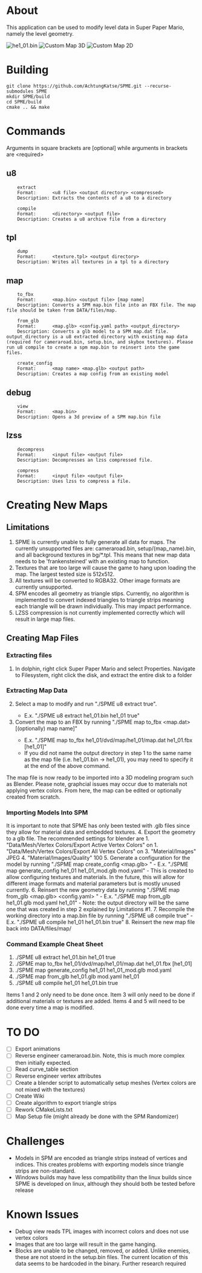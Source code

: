# About
This application can be used to modify level data in Super Paper Mario, namely the level geometry.

![he1_01.bin](/Images/he1_01.png)
![Custom Map 3D](/Images/SPM_Modded_Map.png)
![Custom Map 2D](/Images/SPM_Modded_Map_2.png)

# Building
```
git clone https://github.com/AchtungKatse/SPME.git --recurse-submodules SPME
mkdir SPME/build
cd SPME/build
cmake .. && make
```

# Commands
Arguments in square brackets are \[optional] while arguments in brackets are \<required>
## u8
  		extract
  		Format:      <u8 file> <output directory> <compressed>
  		Description: Extracts the contents of a u8 to a directory
  
  		compile
  		Format:      <directory> <output file>
  		Description: Creates a u8 archive file from a directory
  
## tpl
  		dump
  		Format:      <texture.tpl> <output directory>
  		Description: Writes all textures in a tpl to a directory
  
## map
  		to_fbx
  		Format:      <map.bin> <output file> [map name]
  		Description: Converts a SPM map.bin file into an FBX file. The map file should be taken from DATA/files/map.
  
  		from_glb
  		Format:      <map.glb> <config.yaml path> <output_directory>
  		Description: Converts a glb model to a SPM map.dat file. output_directory is a u8 extracted directory with existing map data (required for cameraroad.bin, setup.bin, and skybox textures). Please run u8 compile to create a spm map.bin to reinsert into the game files.
  
  		create_config
  		Format:      <map name> <map.glb> <output path>
  		Description: Creates a map config from an existing model
  
## debug
  		view
  		Format:      <map.bin>
  		Description: Opens a 3d preview of a SPM map.bin file
  
## lzss
  		decompress
  		Format:      <input file> <output file>
  		Description: Decompresses an lzss compressed file.
  
  		compress
  		Format:      <input file> <output file>
  		Description: Uses lzss to compress a file.
  
# Creating New Maps
## Limitations
1. SPME is currently unable to fully generate all data for maps. The currently unsupported files are: cameraroad.bin, setup/(map_name).bin, and all background textures in bg/*.tpl. This means that new map data needs to be 'frankensteined' with an existing map to function.
2. Textures that are too large will cause the game to hang upon loading the map. The largest tested size is 512x512.
3. All textures will be converted to RGBA32. Other image formats are currently unsupported.
4. SPM encodes all geometry as triangle stips. Currently, no algorithm is implemented to convert indexed triangles to triangle strips meaning each triangle will be drawn individually. This may impact performance.
5. LZSS compression is not currently implemented correctly which will result in large map files.

## Creating Map Files
### Extracting files
1. In dolphin, right click Super Paper Mario and select Properties. Navigate to Filesystem, right click the disk, and extract the entire disk to a folder

### Extracting Map Data
2. Select a map to modify and run "./SPME u8 extract <map file> <output directory> true".
    - E.x. "./SPME u8 extract he1_01.bin he1_01 true"
3. Convert the map to an FBX by running "./SPME map to_fbx <map.dat> <output file> \[(optionally) map name\]"
    - E.x. "./SPME map to_fbx he1_01/dvd/map/he1_01/map.dat he1_01.fbx \[he1_01]"
    - If you did not name the output directory in step 1 to the same name as the map file (i.e. he1_01.bin -> he1_01), you may need to specify it at the end of the above command.

The map file is now ready to be imported into a 3D modeling program such as Blender. Please note, graphcial issues may occur due to materials not applying vertex colors.
From here, the map can be edited or optionally created from scratch.

### Importing Models Into SPM
It is important to note that SPME has only been tested with .glb files since they allow for material data and embedded textures.
4. Export the geometry to a glb file. The recommended settings for blender are
    1. "Data/Mesh/Vertex Colors/Export Active Vertex Colors"    on
    1. "Data/Mesh/Vertex Colors/Export All Vertex Colors"       on
    3. "Material/Images"            JPEG
    4. "Material/Images/Quality"    100
5. Generate a configuration for the model by running "./SPME map create_config <map name> <map.glb> <output config>"
    - E.x. "./SPME map generate_config he1_01 he1_01_mod.glb mod.yaml"
    - This is created to allow configuring textures and materials. In the future, this will allow for different image formats and material parameters but is mostly unused currently.
6. Reinsert the new geometry data by running "./SPME map from_glb <map.glb> <config.yaml> <output directory>"
    - E.x. "./SPME map from_glb he1_01.glb mod.yaml he1_01"
    - Note: the output directory will be the same one that was created in step 2 explained by Limitations #1.
7. Recompile the working directory into a map.bin file by running "./SPME u8 compile <map directory> <output map> true"
    - E.x. "./SPME u8 compile he1_01 he1_01.bin true"
8. Reinsert the new map file back into DATA/files/map/

### Command Example Cheat Sheet
1. ./SPME u8 extract he1_01.bin he1_01 true
2. ./SPME map to_fbx he1_01/dvd/map/he1_01/map.dat he1_01.fbx \[he1_01]
3. ./SPME map generate_config he1_01 he1_01_mod.glb mod.yaml
4. ./SPME map from_glb he1_01.glb mod.yaml he1_01
5. ./SPME u8 compile he1_01 he1_01.bin true

Items 1 and 2 only need to be done once.
Item 3 will only need to be done if additional materials or textures are added.
Items 4 and 5 will need to be done every time a map is modified.

# TO DO
- [ ] Export animations
- [ ] Reverse engineer cameraroad.bin. Note, this is much more complex then initially expected.
- [ ] Read curve_table section
- [ ] Reverse engineer vertex attributes
- [ ] Create a blender script to automatically setup meshes (Vertex colors are not mixed with the textures)
- [ ] Create Wiki
- [ ] Create algorithm to export triangle strips
- [ ] Rework CMakeLists.txt
- [ ] Map Setup file (might already be done with the SPM Randomizer)

# Challenges
- Models in SPM are encoded as triangle strips instead of vertices and indices. This creates problems with exporting models since triangle strips are non-standard.
- Windows builds may have less compatibility than the linux builds since SPME is developed on linux, although they should both be tested before release

# Known Issues
- Debug view reads TPL images with incorrect colors and does not use vertex colors
- Images that are too large will result in the game hanging.
- Blocks are unable to be changed, removed, or added. Unlike enemies, these are not stoerd in the setup.bin files. The current location of this data seems to be hardcoded in the binary. Further research required
